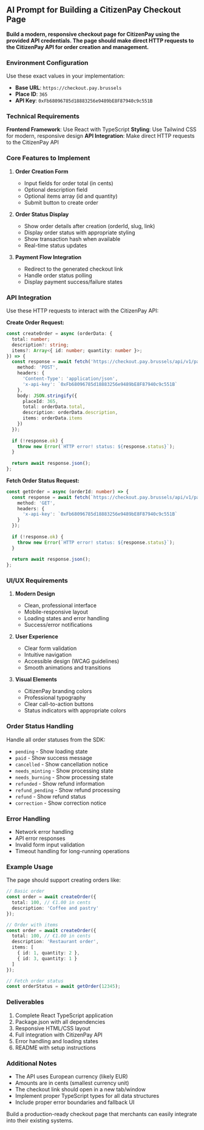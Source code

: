 ## AI Prompt for Building a CitizenPay Checkout Page

**Build a modern, responsive checkout page for CitizenPay using the provided API credentials. The page should make direct HTTP requests to the CitizenPay API for order creation and management.**

### Environment Configuration
Use these exact values in your implementation:
- **Base URL**: `https://checkout.pay.brussels`
- **Place ID**: `365`
- **API Key**: `0xFb68096785d18883256e9489bE8F87940c9c551B`

### Technical Requirements

**Frontend Framework**: Use React with TypeScript
**Styling**: Use Tailwind CSS for modern, responsive design
**API Integration**: Make direct HTTP requests to the CitizenPay API

### Core Features to Implement

1. **Order Creation Form**
   - Input fields for order total (in cents)
   - Optional description field
   - Optional items array (id and quantity)
   - Submit button to create order

2. **Order Status Display**
   - Show order details after creation (orderId, slug, link)
   - Display order status with appropriate styling
   - Show transaction hash when available
   - Real-time status updates

3. **Payment Flow Integration**
   - Redirect to the generated checkout link
   - Handle order status polling
   - Display payment success/failure states

### API Integration

Use these HTTP requests to interact with the CitizenPay API:

**Create Order Request:**
```typescript
const createOrder = async (orderData: {
  total: number;
  description?: string;
  items?: Array<{ id: number; quantity: number }>;
}) => {
  const response = await fetch('https://checkout.pay.brussels/api/v1/partners/orders', {
    method: 'POST',
    headers: {
      'Content-Type': 'application/json',
      'x-api-key': `0xFb68096785d18883256e9489bE8F87940c9c551B`
    },
    body: JSON.stringify({
      placeId: 365,
      total: orderData.total,
      description: orderData.description,
      items: orderData.items
    })
  });
  
  if (!response.ok) {
    throw new Error(`HTTP error! status: ${response.status}`);
  }
  
  return await response.json();
};
```

**Fetch Order Status Request:**
```typescript
const getOrder = async (orderId: number) => {
  const response = await fetch(`https://checkout.pay.brussels/api/v1/partners/orders/${orderId}`, {
    method: 'GET',
    headers: {
      'x-api-key': `0xFb68096785d18883256e9489bE8F87940c9c551B`
    }
  });
  
  if (!response.ok) {
    throw new Error(`HTTP error! status: ${response.status}`);
  }
  
  return await response.json();
};
```

### UI/UX Requirements

1. **Modern Design**
   - Clean, professional interface
   - Mobile-responsive layout
   - Loading states and error handling
   - Success/error notifications

2. **User Experience**
   - Clear form validation
   - Intuitive navigation
   - Accessible design (WCAG guidelines)
   - Smooth animations and transitions

3. **Visual Elements**
   - CitizenPay branding colors
   - Professional typography
   - Clear call-to-action buttons
   - Status indicators with appropriate colors

### Order Status Handling

Handle all order statuses from the SDK:
- `pending` - Show loading state
- `paid` - Show success message
- `cancelled` - Show cancellation notice
- `needs_minting` - Show processing state
- `needs_burning` - Show processing state
- `refunded` - Show refund information
- `refund_pending` - Show refund processing
- `refund` - Show refund status
- `correction` - Show correction notice

### Error Handling

- Network error handling
- API error responses
- Invalid form input validation
- Timeout handling for long-running operations

### Example Usage

The page should support creating orders like:
```typescript
// Basic order
const order = await createOrder({
  total: 100, // €1.00 in cents
  description: 'Coffee and pastry'
});

// Order with items
const order = await createOrder({
  total: 100, // €1.00 in cents
  description: 'Restaurant order',
  items: [
    { id: 1, quantity: 2 },
    { id: 3, quantity: 1 }
  ]
});

// Fetch order status
const orderStatus = await getOrder(12345);
```

### Deliverables

1. Complete React TypeScript application
2. Package.json with all dependencies
3. Responsive HTML/CSS layout
4. Full integration with CitizenPay API
5. Error handling and loading states
6. README with setup instructions

### Additional Notes

- The API uses European currency (likely EUR)
- Amounts are in cents (smallest currency unit)
- The checkout link should open in a new tab/window
- Implement proper TypeScript types for all data structures
- Include proper error boundaries and fallback UI

Build a production-ready checkout page that merchants can easily integrate into their existing systems.